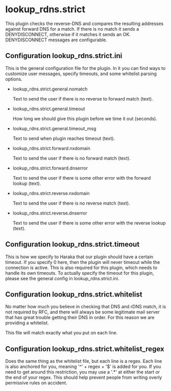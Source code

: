 lookup_rdns.strict
===========

This plugin checks the reverse-DNS and compares the resulting addresses
against forward DNS for a match.  If there is no match it sends a
DENYDISCONNECT, otherwise if it matches it sends an OK.  DENYDISCONNECT
messages are configurable.

Configuration lookup_rdns.strict.ini
--------------------------------------------

This is the general configuration file for the plugin.  In it you can find
ways to customize user messages, specify timeouts, and some whitelist
parsing options.

* lookup_rdns.strict.general.nomatch

  Text to send the user if there is no reverse to forward match (text).


* lookup_rdns.strict.general.timeout

  How long we should give this plugin before we time it out (seconds).


* lookup_rdns.strict.general.timeout_msg

  Text to send when plugin reaches timeout (text).


* lookup_rdns.strict.forward.nxdomain

  Text to send the user if there is no forward match (text).


* lookup_rdns.strict.forward.dnserror

  Text to send the user if there is some other error with the forward
  lookup (text).


* lookup_rdns.strict.reverse.nxdomain

  Text to send the user if there is no reverse match (text).


* lookup_rdns.strict.reverse.dnserror

  Text to send the user if there is some other error with the reverse
  lookup (text).


Configuration lookup_rdns.strict.timeout
------------------------------------------------

This is how we specify to Haraka that our plugin should have a certain timeout.
If you specify 0 here, then the plugin will never timeout while the connection
is active.  This is also required for this plugin, which needs to handle its
own timeouts.  To actually specify the timeout for this plugin, please see
the general config in lookup_rdns.strict.ini.

Configuration lookup_rdns.strict.whitelist
--------------------------------------------------

No matter how much you believe in checking that DNS and rDNS match, it is not
required by RFC, and there will always be some legitimate mail server that
has great trouble getting their DNS in order.  For this reason we are
providing a whitelist.

This file will match exactly what you put on each line.


Configuration lookup_rdns.strict.whitelist_regex
--------------------------------------------------------

Does the same thing as the whitelist file, but each line is a regex.
Each line is also anchored for you, meaning '^' + regex + '$' is added for
you.  If you need to get around this restriction, you may use a '.*' at
either the start or the end of your regex.  This should help prevent people
from writing overly permissive rules on accident.
